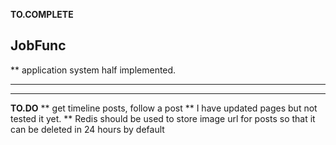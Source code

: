 **TO.COMPLETE**

## JobFunc

\*\* application system half implemented.

---

---

**TO.DO**
\*\* get timeline posts, follow a post
\*\* I have updated pages but not tested it yet.
\*\* Redis should be used to store image url for posts so that it can be deleted in 24 hours by default
